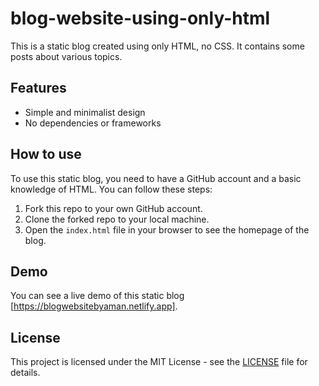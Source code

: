 # blog-website-using-only-html

This is a static blog created using only HTML, no CSS. It contains some posts about various topics.

## Features

- Simple and minimalist design
- No dependencies or frameworks

## How to use

To use this static blog, you need to have a GitHub account and a basic knowledge of HTML. You can follow these steps:

1. Fork this repo to your own GitHub account.
2. Clone the forked repo to your local machine.
3. Open the `index.html` file in your browser to see the homepage of the blog.

## Demo

You can see a live demo of this static blog [https://blogwebsitebyaman.netlify.app].

## License

This project is licensed under the MIT License - see the [LICENSE](^2^) file for details.
